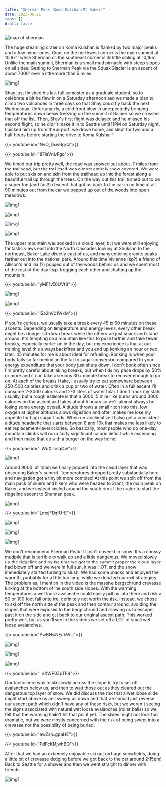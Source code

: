 ```yaml
---
title: "Sherman Peak (Koma Kulshan/Mt Baker)"
date: 2023-05-21
tags: []
draft: false
---
```


![map of sherman](/static/maps/sherman_2023.png)

The huge steaming crater on Koma Kulshan is flanked by two major peaks and a few minor ones, Grant on the northwest corner is the main summit at 10,871' while Sherman on the southeast corner is its little sibling at 10,165'. Unlike the main summit, Sherman is a small mud pinnacle with steep slopes on all sides. Getting to Sherman Peak via the Squak Glacier is an ascent of about 7000' over a little more than 5 miles.

![img1](/static/23_sherman/IMG_1971.png)

Shay just finished his last full semester as a graduate student, so to celebrate a bit he flew in on a Saturday afternoon and we made a plan to climb two volcanoes in three days so that Shay could fly back the next Wednesday. Unfortunately, a cold front blew in unexpectedly bringing temperatures down below freezing on the summit of Rainier so we crossed that off the list. Then, Shay's first flight was delayed and he missed his second flight, so he didn't make it in to Seattle until 11PM on Saturday night. I picked him up from the airport, we drove home, and slept for two and a half hours before starting the drive to Koma Kulshan!

{{< youtube id="NvO_DcwRgrQ">}}<space>

{{< youtube id="87leVnIvFgo">}}<space>

We timed our trip pretty well, the road was snowed out about .7 miles from the trailhead, but the trail itself was almost entirely snow covered. We were able to put skis on and skin from the trailhead up into the forest along a beautiful trail up through the trees. On the way out this trail turned out to be a super fun (and fast!) descent that got us back to the car in no time at all. 90 minutes out from the car we popped up out of the woods into open meadows.

![img1](/static/23_sherman/IMG_1974.png)

![img1](/static/23_sherman/IMG_1975.png)

![img1](/static/23_sherman/IMG_1976.png)

![img1](/static/23_sherman/IMG_1977.png)

The upper mountain was socked in a cloud layer, but we were still enjoying fantastic views east into the North Cascades looking at Shuksan to the northeast, Baker Lake directly east of us, and many enticing granite peaks farther out into the national park. Around this time Vivienne (sp?) a friend of Allison's and Ilia (?) popped out of the woods behind us and we spent most of the rest of the day leap-frogging each other and chatting up the mountain.

{{< youtube id="yMF1v50UVt8">}}<space>

![img1](/static/23_sherman/IMG_1979.png)

![img1](/static/23_sherman/IMG_1981.png)

{{< youtube id="i5a2hVC1WxM">}}<space>

If you're curious, we usually take a break every 45 to 60 minutes on these ascents. Depending on temperature and energy levels, every other break might be a longer sit-down break while the others we just snack and stand around. It's tempting on a mountain like this to push farther and take fewer breaks, especially earlier on in the day, but my experience is that at our training level this always backfires and you end up bonking an hour or two later. 45 minutes for me is about ideal for refueling. Bonking is when your body falls so far behind on the fat to sugar conversion compared to your energy expenditure that your body just shuts down, I don't bonk often since I'm pretty careful about taking breaks, but when I do my pace drops by 50% or more and it can take a serious 30+ minute break to recover enough to go on. At each of the breaks I take, I usually try to eat somewhere between 250-500 calories and drink a cup or two of water. Often in a full ascent I'll consume 2-3000 calories and 2-3 liters of water total. I don't track my stats usually, but a rough estimate is that a 5000' 5 mile hike burns around 3000 calories on the ascent and takes about 5 hours so we'll almost always be losing some energy overall. Altitude throws a small hitch into this, low oxygen at higher altitudes slows digestion and often makes me lose my appetite for high sugar foods. When un-acclimatized I also get a consistent altitude headache that starts between 8 and 10k that makes me less likely to eat replacement-level calories. So basically, most people who do one-day mountain climbs will run a fairly significant caloric deficit while ascending and then make that up with a burger on the way home!

{{< youtube id="_WuXlrxsqOw">}}<space>

![img1](/static/23_sherman/IMG_1983.png)

Around 9000' at 10am we finally popped into the cloud layer that was obscuring Baker's summit. Temperatures dropped pretty substantially here and navigation got a tiny bit more complex! At this point we split off from the main pack of skiers and hikers who were headed to Grant, the main peak on Baker, and we instead circled around the south rim of the crater to start the ridgeline ascent to Sherman peak. 

![img1](/static/23_sherman/IMG_1985.png)

{{< youtube id="LmxjFDqfU-E">}}<space>

![img1](/static/23_sherman/IMG_1989.png)

![img1](/static/23_sherman/IMG_1991.png)

![img1](/static/23_sherman/IMG_1992.png)


We don't recommend Sherman Peak if it isn't covered in snow! It's a chossy mudpile that is terrible to walk up and a little dangerous. We moved slowly up the ridgeline and by the time we got to the summit proper the cloud layer had blown off and we were in full sun, it was HOT, and the snow immediately started turning to slush. We had some snacks and enjoyed the warmth, probably for a little too long, while we debated our exit strategies. The problem as, I mention in the video is the massive bergschrund crevasse lurking at the bottom of the south side slopes. With the warming temperatures a wet loose avalanche could easily pull us into there and risk a 50 or 100 foot fall onto ice, definitely not worth the risk. Instead, we chose to ski off the north side of the peak and then contour around, avoiding the slopes that were exposed to the bergschrund and allowing us to escape past it on the side and get back to our original ascent path. This worked pretty well, but as you'll see in the videos we set off a LOT of small wet loose avalanches.

{{< youtube id="PwBNwNEcbWU">}}<space>

![img1](/static/23_sherman/IMG_1995.png)

![img1](/static/23_sherman/IMG_1996.png)

![img1](/static/23_sherman/IMG_1997.png)

{{< youtube id="_nXWFQZpTF4">}}<space>

Our tactic here was to ski slowly across the slope to try to set off avalanches below us, and then to wait those out as they cleared out the dangerous top layer of snow. We did discuss the risk that a wet loose slide might start above us and sweep us down and that we should just reverse our ascent path which didn't have any of these risks, but we weren't seeing the signs associated with natural wet loose avalanches (roller balls) so we felt that the warming hadn't hit that point yet. The slides might not look too dramatic, but we were mostly concerned with the risk of being swept into a crevasse not the possibility of being buried.

{{< youtube id="awZshJgpaHE">}}<space>

{{< youtube id="PdFcKMjwhBQ">}}<space>

After that we had an extremely enjoyable ski out on huge snowfields, doing a little bit of crevasse dodging before we got back to the car around 2:15pm! Back to Seattle for a shower and then we went straight to dinner with friends.

![img1](/static/23_sherman/IMG_2002.png)
